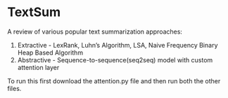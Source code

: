 # TextSum
A review of various popular text summarization approaches:
1) Extractive - LexRank, Luhn’s Algorithm, LSA, Naive Frequency Binary Heap Based Algorithm
2) Abstractive - Sequence-to-sequence(seq2seq) model with custom attention layer

To run this first download the attention.py file and then run both the other files.
